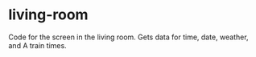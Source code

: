living-room
===========

Code for the screen in the living room. Gets data for time, date, weather, and A train times.
